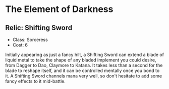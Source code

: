 # The Element of Darkness


## Relic: Shifting Sword
- Class: Sorceress
- Cost: 6

Initially appearing as just a fancy hilt, a Shifting Sword can extend a blade of liquid metal to take the shape of any bladed implement you could desire, from Dagger to Dao, Claymore to Katana. It takes less than a second for the blade to reshape itself, and it can be controlled mentally once you bond to it. A Shifting Sword channels mana very well, so don't hesitate to add some fancy effects to it mid-battle. 
